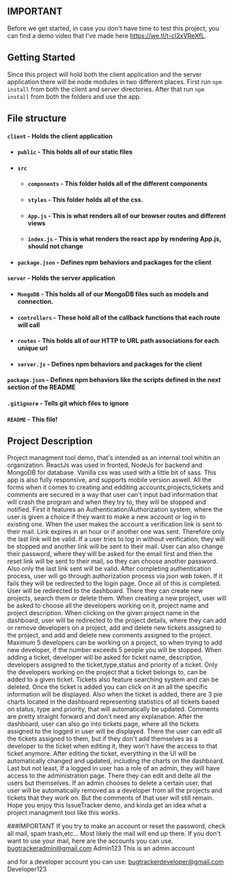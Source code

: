 ## IMPORTANT
Before we get started, in case you don't have time to test this project, you can find a demo video that I've made here https://we.tl/t-cI2xVReXfL.



## Getting Started
Since this project will hold both the client application and the server application there will be node modules in two different places. First run `npm install` from both the client and server directories. After that run `npm install` from both the folders and use the app.

## File structure
#### `client` - Holds the client application
- #### `public` - This holds all of our static files
- #### `src`
    - #### `components` - This folder holds all of the different components
    - #### `styles` - This folder holds all of the css.
    - #### `App.js` - This is what renders all of our browser routes and different views
    - #### `index.js` - This is what renders the react app by rendering App.js, should not change
- #### `package.json` - Defines npm behaviors and packages for the client
#### `server` - Holds the server application
- #### `MongoDB` - This holds all of our MongoDB files such as models and connection.
- #### `controllers` - These hold all of the callback functions that each route will call
- #### `routes` - This holds all of our HTTP to URL path associations for each unique url
- #### `server.js` - Defines npm behaviors and packages for the client
#### `package.json` - Defines npm behaviors like the scripts defined in the next section of the README
#### `.gitignore` - Tells git which files to ignore
#### `README` - This file!

## Project Description
Project managment tool demo, that's intended as an internal tool whitin an organization.
ReactJs was used in fronted, NodeJs for backend and MongoDB for database.
Vanilla css was used with a little bit of sass. This app is also fully responsive, and supports mobile version aswell.
All the forms when it comes to creating and edditing accounts,projects,tickets and comments are secured in a way that user can't input bad information that will crash the program
and when they try to, they will be stopped and notified.
First it features an Authentication/Authorization system, where the user is given a choice if they want to make a new account or log in 
to existing one.
When the user makes the account a verification link is sent to their mail. Link expires in an hour or if another one was sent. Therefore
only the last link will be valid. If a user tries to log in without verification, they will be stopped and another link will be sent to their mail.
User can also change their password, where they will be asked for the email first and then the reset link will be sent to their mail, so they can choose another password.
Also only the last link sent will be valid.
After completing authentication process, user will go through authorization process via json web token. If it fails they will be redirected to the login page.
Once all of this is completed. User will be redirected to the dashboard. There they can create new projects, search them or delete them.
When creating a new project, user will be asked to choose all the developers working on it, project name and project description.
When clicking on the given project name in the dashboard, user will be redirected to the project details, where they can add or remove  developers on a project,
add and delete new tickets assigned to the project, and add and delete new comments assigned to the project.
Maximum 5 developers can be working on a project, so when trying to add new developer, if the number exceeds 5 people you will be stopped.
When adding a ticket, developer will be asked for ticket name, description, developers assigned to the ticket,type,status and priority of a ticket.
Only the developers working on the project that a ticket belongs to, can be added to a given ticket. Tickets also feature searching system and can be deleted.
Once the ticket is added you can click on it an all the specific information will be displayed. Also when the ticket is added, there are 3 pie charts located in the dashboard
representing statistics of all tickets based on status, type and priority, that will automatically be updated.
Comments are pretty straight forward and don't need any explanation.
After the dashboard, user can also go into tickets page, where all the tickets assigned to the logged in user will be displayed.
There the user can edit all the tickets assigned to them, but if they don't add themselves as a developer to the ticket when editing it, they won't have the access to that ticket anymore.
After editing the ticket, everything in the UI will be automatically changed and updated, including the charts on the dashboard.
Last but not least, If a logged in user has a role of an admin, they will have access to the administration page.
There they can edit and delte all the users but themselves. If an admin chooses to delete a certain user, that user will be automatically removed as a developer from all the projects and tickets that they work on.
But the comments of that user will still remain.
Hope you enjoy this IssueTracker demo, and kinda get an idea what a project managment tool like this works.

###IMPORTANT
If you try to make an account or reset the password, check all mail, spam trash,etc... Most likely the mail will end up there.
If you don't want to use your mail, here are the accounts you can use.
bugtrackeradmin@gmail.com
Admin123
This is an admin account

and for a developer account you can use:
bugtrackerdeveloper@gmail.com
Developer123 

